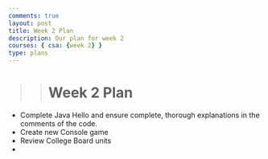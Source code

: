 ```yaml
---
comments: true
layout: post
title: Week 2 Plan
description: Our plan for week 2
courses: { csa: {week 2} }
type: plans
---
```

>> # Week 2 Plan
* Complete Java Hello and ensure complete, thorough explanations in the comments of the code.
* Create new Console game
* Review College Board units
* 